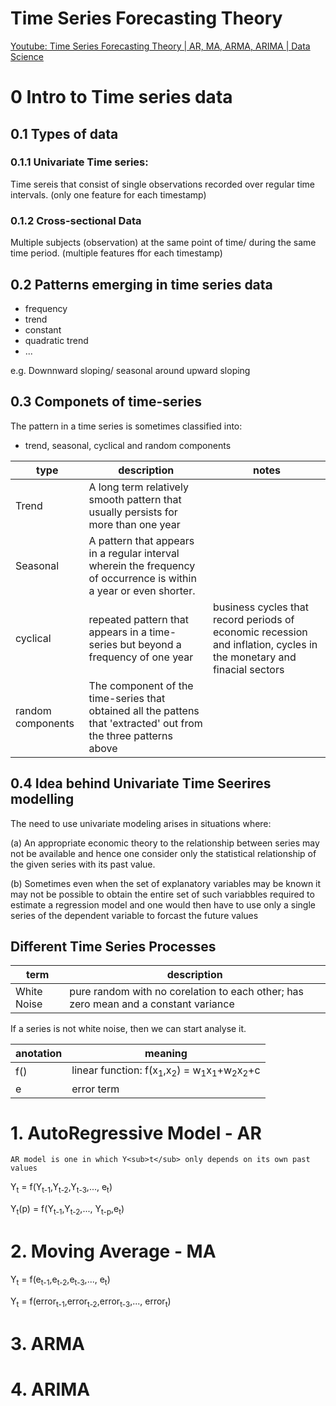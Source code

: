 # Time Series Forecasting Theory
[Youtube: Time Series Forecasting Theory | AR, MA, ARMA, ARIMA | Data Science](https://www.youtube.com/watch?v=Aw77aMLj9uM)
# 0 Intro to Time series data
## 0.1 Types of data
### 0.1.1 Univariate Time series:
Time sereis that consist of single observations recorded over regular time intervals.
(only one feature for each timestamp)
### 0.1.2 Cross-sectional Data
Multiple subjects (observation) at the same point of time/ during the same time period.
(multiple features ffor each timestamp)
## 0.2 Patterns emerging in time series data
- frequency
- trend
- constant
- quadratic trend
- ...

e.g. Downnward sloping/ seasonal around upward sloping
## 0.3 Componets of time-series
The pattern in a time series is sometimes classified into:
- trend, seasonal, cyclical and random components

|type|description|notes|
|-|-|-|
|Trend| A long term relatively smooth pattern that usually persists for more than one year||
|Seasonal|A pattern that appears in a regular interval wherein the frequency of occurrence is within a year or even shorter.||
|cyclical|repeated pattern that appears in a time-series but beyond a frequency of one year|business cycles that record periods of economic recession and inflation, cycles in the monetary and finacial sectors|
|random components| The component of the time-series that obtained all the pattens that 'extracted' out from the three patterns above||
## 0.4 Idea behind Univariate Time Seerires modelling
The need to use univariate modeling arises in situations where:
  
  (a) An appropriate economic theory to the relationship between series may not be available and hence one consider only the statistical relationship of the given series with its past value.
  
  (b) Sometimes even when the set of explanatory variables may be known it may not be possible to obtain the entire set of such variabbles required to estimate a regression model and one would then have to use only a single series of the dependent variable to forcast the future values

## Different Time Series Processes
|term|description|
|-|-|
|White Noise|pure random with no corelation to each other; has zero mean and a constant variance|

If a series is not white noise, then we can start analyse it.

|anotation|meaning|
|-|-|
|f()|linear function: f(x<sub>1</sub>,x<sub>2</sub>) = w<sub>1</sub>x<sub>1</sub>+w<sub>2</sub>x<sub>2</sub>+c|
| e|error term|

# 1. AutoRegressive Model - AR

```
AR model is one in which Y<sub>t</sub> only depends on its own past values
```
Y<sub>t</sub> = f(Y<sub>t-1</sub>,Y<sub>t-2</sub>,Y<sub>t-3</sub>,..., e<sub>t</sub>)

Y<sub>t</sub>(p) = f(Y<sub>t-1</sub>,Y<sub>t-2</sub>,..., Y<sub>t-p</sub>,e<sub>t</sub>)

# 2. Moving Average - MA


Y<sub>t</sub> = f(e<sub>t-1</sub>,e<sub>t-2</sub>,e<sub>t-3</sub>,..., e<sub>t</sub>)

Y<sub>t</sub> = f(error<sub>t-1</sub>,error<sub>t-2</sub>,error<sub>t-3</sub>,..., error<sub>t</sub>)

# 3. ARMA
# 4. ARIMA
